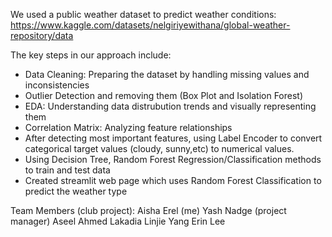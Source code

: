 We used a public weather dataset to predict weather conditions:
https://www.kaggle.com/datasets/nelgiriyewithana/global-weather-repository/data

The key steps in our approach include:
- Data Cleaning:  Preparing the dataset by handling missing values and inconsistencies
- Outlier Detection and removing them (Box Plot and Isolation Forest)
- EDA: Understanding data distrubution trends and visually representing them
- Correlation Matrix: Analyzing feature relationships
- After detecting most important features, using Label Encoder to convert categorical target values (cloudy, sunny,etc)
to numerical values.
- Using Decision Tree, Random Forest Regression/Classification methods to train and test data
- Created streamlit web page which uses Random Forest Classification to predict the weather type

Team Members (club project):
Aisha Erel (me)
Yash Nadge (project manager)
Aseel Ahmed Lakadia
Linjie Yang
Erin Lee


